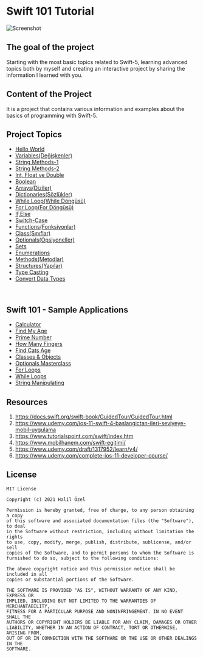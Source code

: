 # Swift 101 Tutorial

![Screenshot](swift.png)

## The goal of the project

Starting with the most basic topics related to Swift-5, learning advanced topics both by myself and creating an interactive project by sharing the information I learned with you.

## Content of the Project
It is a project that contains various information and examples about the basics of programming with Swift-5. </br>

## Project Topics

- [Hello World](https://github.com/halilozel1903/Swift101/tree/master/HelloWorld.playground)
- [Variables(Değişkenler)](https://github.com/halilozel1903/Swift101/tree/master/Variables.playground)
- [String Methods-1](https://github.com/halilozel1903/Swift101/tree/master/String.playground)
- [String Methods-2](https://github.com/halilozel1903/Swift101/tree/master/StringExample.playground)
- [Int, Float ve Double](https://github.com/halilozel1903/Swift101/tree/master/Int%26Double%26Float.playground)
- [Boolean](https://github.com/halilozel1903/Swift101/tree/master/Boolean.playground)
- [Arrays(Diziler)](https://github.com/halilozel1903/Swift101/tree/master/Arrays.playground)
- [Dictionaries(Sözlükler)](https://github.com/halilozel1903/Swift101/tree/master/Dictionaries.playground)
- [While Loop(While Döngüsü)](https://github.com/halilozel1903/Swift101/tree/master/WhileLoop.playground)
- [For Loop(For Döngüsü)](https://github.com/halilozel1903/Swift101/tree/master/ForLoop.playground)
- [If,Else](https://github.com/halilozel1903/Swift101/tree/master/IfElse.playground)
- [Switch-Case](https://github.com/halilozel1903/Swift101/tree/master/SwitchCase.playground)
- [Functions(Fonksiyonlar)](https://github.com/halilozel1903/Swift101/tree/master/Function.playground)
- [Class(Sınıflar)](https://github.com/halilozel1903/Swift101/tree/master/Classes.playground)
- [Optionals(Opsiyoneller)](https://github.com/halilozel1903/Swift101/tree/master/Optionals.playground)
- [Sets](https://github.com/halilozel1903/Swift101/tree/master/Sets.playground)
- [Enumerations](https://github.com/halilozel1903/Swift101/tree/master/Enumerations.playground)
- [Methods(Metodlar)](https://github.com/halilozel1903/Swift101/tree/master/Methods.playground)
- [Structures(Yapılar)](https://github.com/halilozel1903/Swift101/tree/master/Structures.playground)
- [Type Casting](https://github.com/halilozel1903/Swift101/tree/master/TypeCasting.playground)
- [Convert Data Types](https://github.com/halilozel1903/Swift101/tree/master/ConvertDataTypes.playground)


<br>


## Swift 101 - Sample Applications

- [Calculator](https://github.com/halilozel1903/Swift101/tree/master/Calculator.playground)
- [Find My Age](https://github.com/halilozel1903/Swift101/tree/master/FindMyAge.playground)
- [Prime Number](https://github.com/halilozel1903/Swift101/tree/master/PrimeNumber.playground)
- [How Many Fingers](https://github.com/halilozel1903/Swift101/tree/master/HowManyFingers)
- [Find Cats Age](https://github.com/halilozel1903/Swift101/tree/master/CatYearsFind)
- [Classes & Objects](https://github.com/halilozel1903/Swift101/tree/master/Classes%26Objects.playground)
- [Optionals Masterclass](https://github.com/halilozel1903/Swift101/tree/master/Optional.playground)
- [For Loops](https://github.com/halilozel1903/Swift101/tree/master/ForLoops.playground)
- [While Loops](https://github.com/halilozel1903/Swift101/tree/master/While%20Loops.playground)
- [String Manipulating](https://github.com/halilozel1903/Swift101/tree/master/StringManipulating.playground)




## Resources

1. https://docs.swift.org/swift-book/GuidedTour/GuidedTour.html
2. https://www.udemy.com/ios-11-swift-4-baslangictan-ileri-seviyeye-mobil-uygulama
3. https://www.tutorialspoint.com/swift/index.htm
4. https://www.mobilhanem.com/swift-egitimi/
5. https://www.udemy.com/draft/1317952/learn/v4/
6. https://www.udemy.com/complete-ios-11-developer-course/


## License
```
MIT License

Copyright (c) 2021 Halil Özel

Permission is hereby granted, free of charge, to any person obtaining a copy
of this software and associated documentation files (the "Software"), to deal
in the Software without restriction, including without limitation the rights
to use, copy, modify, merge, publish, distribute, sublicense, and/or sell
copies of the Software, and to permit persons to whom the Software is
furnished to do so, subject to the following conditions:

The above copyright notice and this permission notice shall be included in all
copies or substantial portions of the Software.

THE SOFTWARE IS PROVIDED "AS IS", WITHOUT WARRANTY OF ANY KIND, EXPRESS OR
IMPLIED, INCLUDING BUT NOT LIMITED TO THE WARRANTIES OF MERCHANTABILITY,
FITNESS FOR A PARTICULAR PURPOSE AND NONINFRINGEMENT. IN NO EVENT SHALL THE
AUTHORS OR COPYRIGHT HOLDERS BE LIABLE FOR ANY CLAIM, DAMAGES OR OTHER
LIABILITY, WHETHER IN AN ACTION OF CONTRACT, TORT OR OTHERWISE, ARISING FROM,
OUT OF OR IN CONNECTION WITH THE SOFTWARE OR THE USE OR OTHER DEALINGS IN THE
SOFTWARE.
```
 
